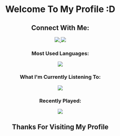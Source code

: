 <h1 align="center">Welcome To My Profile :D</h1>

<h2 align="center">Connect With Me:</h2>
<p align="center">
  <a href="https://www.linkedin.com/in/michael-rojas-733b071b8/">
    <img src="https://img.shields.io/badge/LinkedIn-0077B5?style=for-the-badge&logo=linkedin&logoColor=white">
  </a>
  <a href="mailto:michaels.rojas13@gmail.com">
    <img src="https://img.shields.io/badge/mail-EA4335?style=for-the-badge&logo=gmail&logoColor=white">
  </a>
</p>

<h3 align="center">Most Used Languages:</h3>

<p align="center">
  <img src="https://github-readme-stats.vercel.app/api/top-langs/?username=MichaelR13&layout=compact&hide=javascript,html,css,typescript,astro,glsl,go,makefile,rust,lua"/>
</p>

<!---
<h3 align="center">Get This Number To <span id="follower-count">1</span> Challenge (IMPOSSIBLE)</h3>
<p align="center">
      <a href="https://github.com/MichaelR13?tab=followers">
         <img alt="followers" title="Follow me on Github" src="https://custom-icon-badges.demolab.com/github/followers/MichaelR13?color=236ad3&labelColor=1155ba&style=for-the-badge&logo=person-add&label=Follow&logoColor=white"/></a>
</p>
-->
<h3 align="center">What I'm Currently Listening To:</h3>

<p align="center"> <img src="https://spotify-github-profile.kittinanx.com/api/view?uid=22exgde3gfgzhwwwlcqyhnnpy&cover_image=true&theme=novatorem&show_offline=false&background_color=121212&interchange=false&bar_color=53b14f&bar_color_cover=false)](https://github.com/kittinan/spotify-github-profile"/>

<h3 align="center">Recently Played:</h3>
<p align="center"> <img src="https://spotify-recently-played-readme.vercel.app/api?user=22exgde3gfgzhwwwlcqyhnnpy&unique=true"/>

<h2 align="center">Thanks For Visiting My Profile </h2>

<!-- 22exgde3gfgzhwwwlcqyhnnpy -->
